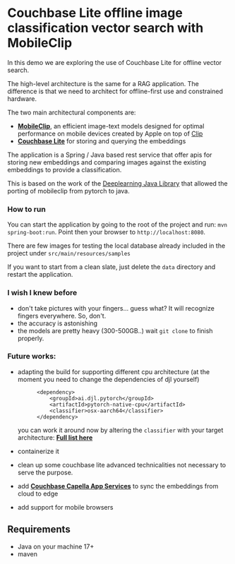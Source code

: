 # Couchbase Lite offline image classification vector search with MobileClip

In this demo we are exploring the use of Couchbase Lite for offline vector search.

The high-level architecture is the same for a RAG application. The difference is that we need to architect for offline-first use and constrained hardware.

The two main architectural components are: 

- [**MobileClip**](https://github.com/apple/ml-mobileclip), an efficient image-text models designed for optimal performance on mobile devices created by Apple on top of [Clip](https://github.com/openai/CLIP)
- [**Couchbase Lite**](https://www.couchbase.com/products/lite/) for storing and querying the embeddings 

The application is a Spring / Java based rest service that offer apis for storing new embeddings and comparing images against the existing embeddings to provide a classification.

This is based on the work of the [Deeplearning Java Library](https://djl.ai/) that allowed the porting of mobileclip from pytorch to java.

### How to run

You can start the application by going to the root of the project and run: ```mvn spring-boot:run```. Point then your browser to ```http://localhost:8080```.

There are few images for testing the local database already included in the project under `src/main/resources/samples`

If you want to start from a clean slate, just delete the `data` directory and restart the application.

### I wish I knew before

- don't take pictures with your fingers... guess what? It will recognize fingers everywhere. So, don't.
- the accuracy is astonishing
- the models are pretty heavy (300-500GB..) wait ```git clone``` to finish properly.

### Future works:

- adapting the build for supporting different cpu architecture (at the moment you need to change the dependencies of djl yourself)

  ```
        <dependency>
            <groupId>ai.djl.pytorch</groupId>
            <artifactId>pytorch-native-cpu</artifactId>
            <classifier>osx-aarch64</classifier>
        </dependency>
  ```

  you can work it around now by altering the ```classifier``` with your target architecture: [**Full list here**](https://djl.ai/engines/pytorch/pytorch-engine/#load-your-own-pytorch-native-library)
  
- containerize it
- clean up some couchbase lite advanced technicalities not necessary to serve the purpose.
- add [**Couchbase Capella App Services**](https://cloud.couchbase.com/) to sync the embeddings from cloud to edge
- add support for mobile browsers

## Requirements

- Java on your machine 17+
- maven


